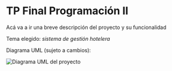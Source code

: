 # TP Final Programación II

Acá va a ir una breve descripción del proyecto y su funcionalidad

Tema elegido: *sistema de gestión hotelera*

Diagrama UML (sujeto a cambios):

 ![Diagrama UML del proyecto](https://github.com/schjavier/TP-ProgramacionII/blob/cc9b9b4ef0277f46732c8cda4e035d9118b17e75/uml_tp.png?raw=true)
